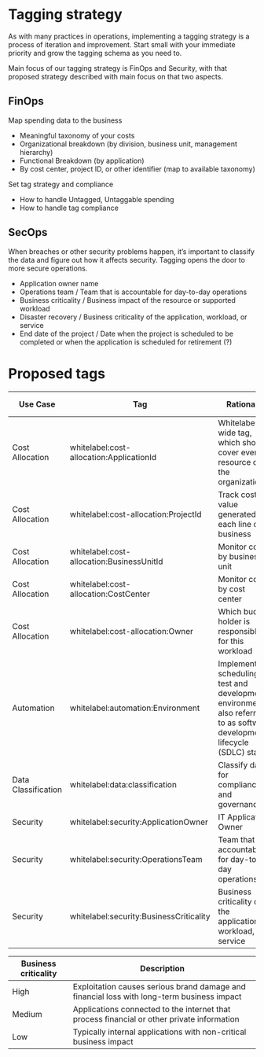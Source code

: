 # Tagging strategy

As with many practices in operations, implementing a tagging strategy is a process of iteration and improvement. Start small with your immediate priority and grow the tagging schema as you need to.

Main focus of our tagging strategy is FinOps and Security, with that proposed strategy described with main focus on that two aspects.

## FinOps

Map spending data to the business
- Meaningful taxonomy of your costs
- Organizational breakdown (by division, business unit, management hierarchy)
- Functional Breakdown (by application)
- By cost center, project ID, or other identifier (map to available taxonomy)

Set tag strategy and compliance
- How to handle Untagged, Untaggable spending
- How to handle tag compliance

## SecOps

When breaches or other security problems happen, it’s important to classify the data and figure out how it affects security. Tagging opens the door to more secure operations.

- Application owner name
- Operations team / Team that is accountable for day-to-day operations
- Business criticality / Business impact of the resource or supported workload
- Disaster recovery / Business criticality of the application, workload, or service
- End date of the project / Date when the project is scheduled to be completed or when the application is scheduled for retirement (?)

# Proposed tags

| Use Case            | Tag                                       | Rationale  | Allowed Values (Listed or value prefix/suﬃx) |
|---------------------|-------------------------------------------|------------|-----------------------------------------------|
| Cost Allocation     | whitelabel:cost-allocation:ApplicationId  | Whitelabel-wide tag, which should cover every resource of the organization | CompanyA/CompanyB/CGDevX  |
| Cost Allocation     | whitelabel:cost-allocation:ProjectId      | Track cost vs value generated by each line of business     | ProjectA/ProjectB |
| Cost Allocation     | whitelabel:cost-allocation:BusinessUnitId | Monitor costs by business unit | Architecture, DevOps, Finance |
| Cost Allocation     | whitelabel:cost-allocation:CostCenter     | Monitor costs by cost center   | 123-* |
| Cost Allocation     | whitelabel:cost-allocation:Owner          | Which budget holder is responsible for this workload | Marketing, RetailSupport |
| Automation          | whitelabel:automation:Environment         | Implement scheduling of test and development environments, also referred to as software development lifecycle (SDLC) stage | Dev/Test/Prod |
| Data Classification |  whitelabel:data:classification           | Classify data for compliance and governance           | Public, Private, Confidential, Restricted |
| Security            | whitelabel:security:ApplicationOwner      | IT Application Owner                                  | NameA, NameB              |
| Security            | whitelabel:security:OperationsTeam        | Team that is accountable for day-to-day operations    | TeamA, TeamB              |
| Security            | whitelabel:security:BusinessCriticality   | Business criticality of the application, workload, or service | High, Medium, Low |

| Business criticality | Description                                                                                |
|----------------------|--------------------------------------------------------------------------------------------|
| High                 | Exploitation causes serious brand damage and financial loss with long-term business impact |
| Medium               | Applications connected to the internet that process financial or other private information |
| Low                  | Typically internal applications with non-critical business impact                          |
